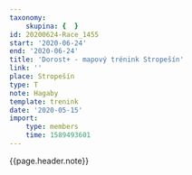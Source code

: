 ```yaml
---
taxonomy:
    skupina: {  }
id: 20200624-Race_1455
start: '2020-06-24'
end: '2020-06-24'
title: 'Dorost+ - mapový trénink Stropešín'
link: ''
place: Stropešín
type: T
note: Hagaby
template: trenink
date: '2020-05-15'
import:
    type: members
    time: 1589493601
---
```

{{page.header.note}}

